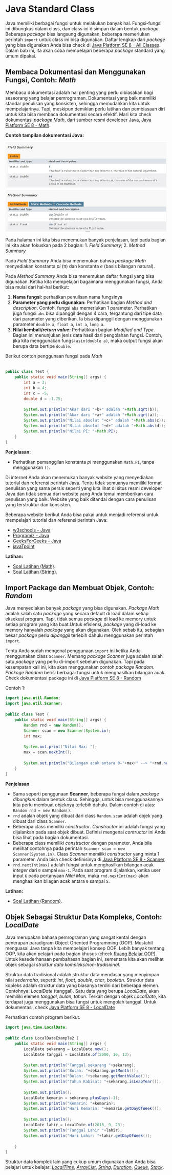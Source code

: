# Java Standard Class

Java memiliki berbagai fungsi untuk melakukan banyak hal. Fungsi-fungsi ini dibungkus dalam class, dan class ini disimpan dalam bentuk _package_. Beberapa _package_ bisa langsung digunakan, beberapa memerlukan perintah `import` untuk class ini bisa digunakan. Daftar lengkap dari _package_ yang bisa digunakan Anda bisa check di [Java Platform SE 8 - All Classes](https://docs.oracle.com/javase/8/docs/api/allclasses-frame.html). Dalam bab ini, ita akan coba mempelajari beberapa _package_ standard yang umum dipakai.

## Membaca Dokumentasi dan Menggunakan Fungsi, Contoh: _Math_
Membaca dokumentasi adalah hal penting yang perlu dibiasakan bagi seseorang yang belajar pemrograman. Dokumentasi yang baik memiliki standar penulisan yang konsisten, sehingga memudahkan kita untuk mempelajarinya. Tapi, meskipun demikian perlu latihan dan pembiasaan diri untuk kita bisa membaca dokumentasi secara efektif. Mari kita check dokumentasi _package Math_, dari sumber resmi developer Java, [Java Platform SE 8 - Math](https://docs.oracle.com/javase/8/docs/api/java/lang/Math.html). 

**Contoh tampilan dokumentasi Java:**

![](images/11-doc-1.jpg)

Pada halaman ini kita bisa menemukan banyak penjelasan, tapi pada bagian ini kita akan fokuskan pada 2 bagian: 1. _Field Summary_; 2. _Method Summary_

Pada _Field Summary_ Anda bisa menemukan bahwa _package Math_ menyediakan konstanta _pi_ (π) dan konstanta _e_ (basis bilangan natural).

Pada _Method Summary_ Anda bisa menemukan daftar fungsi yang bisa digunakan. Ketika kita mempelajari bagaimana menggunakan fungsi, Anda bisa mulai dari hal-hal berikut:
1. **Nama fungsi:** perhatikan penulisan nama fungsinya
2. **Parameter yang perlu digunakan:** Perhatikan bagian _Method and description_. Contoh, fungsi `abs` memerlukan 1 parameter. Perhatikan juga fungsi `abs` bisa dipanggil dengan 4 cara, tergantung dari tipe data dari parameter yang diberikan. Ia bisa dipanggil dengan menggunakan parameter `double a`, `float a`, `int a`, `long a`.
3. **Nilai kembali/_return value_:** Perhatikkan bagian _Modified and Type_. Bagian ini menunjukan jenis data hasil dari pengolahan fungsi. Contoh, jika kita menggunakan fungsi `asin(double a)`, maka output fungsi akan berupa data bertipe `double`.

Berikut contoh penggunaan fungsi pada _Math_

```java

public class Test {
    public static void main(String[] args) {
        int a = 3;
        int b = 4;
        int c = -5;
        double d = -1.75;

        System.out.println("Akar dari "+b+" adalah "+Math.sqrt(b));
        System.out.println("Akar dari "+a+" adalah "+Math.sqrt(a));
        System.out.println("Nilai absolut "+c+" adalah "+Math.abs(c));
        System.out.println("Nilai absolut "+d+" adalah "+Math.abs(d));
        System.out.println("Nilai PI: "+Math.PI);
    }
}

```
**Penjelasan:**
* Perhatikan pemanggilan konstanta _pi_ menggunakan `Math.PI`, tanpa menggunakan `()`.

Di internet Anda akan menemukan banyak website yang menyediakan tutorial dan referensi perintah Java. Tentu tidak semuanya memiliki format penulisan yang sama persis seperti yang kita lihat di situs resmi developer Java dan  tidak semua dari website yang Anda temui memberikan cara penulisan yang baik. Website yang baik ditandai dengan cara penulisan yang terstruktur dan konsisten.

Beberapa website berikut Anda bisa pakai untuk menjadi referensi untuk mempelajari tutorial dan referensi perintah Java:
* [w3schools - Java](https://www.w3schools.com/java/)
* [Programiz - Java](https://www.programiz.com/java-programming)
* [GeeksForGeeks - Java](https://www.geeksforgeeks.org/java/)
* [javaTpoint](https://www.javatpoint.com/java-tutorial)



**Latihan:**
* [Soal Latihan (Math)](../latihan/06-class-3.md). 
* [Soal Latihan (String)](../latihan/06-class-2.md). 

## Import Package dan Membuat Objek, Contoh: _Random_
Java menyediakan banyak _package_ yang bisa digunakan.  _Package Math_ adalah salah satu _package_ yang secara default di load dalam setiap eksekusi program. Tapi, tidak semua _package_ di load ke memory untuk setiap program yang kita buat.Untuk efisiensi, _package_ yang di-load ke memory hanyalah _package_ yang akan digunakan. Oleh sebab itu, sebagian besar _package_ perlu _dipanggil_ terlebih dahulu menggunakan perintah `import`.

Tentu Anda sudah mengenal penggunaan `import` ini ketika Anda menggunakan class `Scanner`. Memang _package Scanner_ juga adalah salah satu _package_ yang perlu di-import sebelum digunakan. Tapi pada kesempatan kali ini, kita akan menggunakan contoh _package Random_. _Package Random_ berisi berbagai fungsi untuk menghasilkan bilangan acak. Check dokumentasi package ini di [Java Platform SE 8 - Random](https://docs.oracle.com/javase/8/docs/api/java/util/Random.html)

Contoh 1:
```java
import java.util.Random;
import java.util.Scanner;

public class Test {
    public static void main(String[] args) {
        Random rnd = new Random();
        Scanner scan = new Scanner(System.in);
        int max;

        System.out.print("Nilai Max: ");
        max = scan.nextInt();

        System.out.println("Bilangan acak antara 0-"+max+" --> "+rnd.nextInt(max));
    }
}
```

**Penjelasan**
* Sama seperti penggunaan **Scanner**, beberapa fungsi dalam _package_ _dibungkus_ dalam bentuk class. Sehingga, untuk bisa menggunakannya kita perlu membuat objeknya terlebih dahulu. Dalam contoh di atas: `Random rnd = new Random()`.
* `rnd` adalah objek yang dibuat dari class `Random`. `scan` adalah objek yang dibuat dari class `Scanner`.
* Beberapa class memiliki _constructor_. _Constructor_ ini adalah fungsi yang dijalankan pada saat objek dibuat. Definisi mengenai _contructor_ ini Anda bisa lihat pada bagian dokumentasi.
* Beberapa class memiliki _constructor_ dengan parameter. Anda bila melihat contohnya pada perintah `Scanner scan = new Scanner(System.in)`. Class _Scanner_ memiliki _constructor_ yang minta 1 parameter. Anda bisa check definisinya di [Java Platform SE 8 - Scanner](https://docs.oracle.com/javase/8/docs/api/java/util/Scanner.html)
* `rnd.nextInt(max)` adalah fungsi untuk menghasilkan bilangan acak _integer_ dari `0` sampai `max-1`. Pada saat program dijalankan, ketika user input `6` pada pertanyaan _Nilai Max_, maka `rnd.nextInt(max)` akan menghasilkan bilagan acak antara `0` sampai `5`.


**Latihan:**
* [Soal Latihan (Random)](../latihan/06-class-1.md). 

## Objek Sebagai Struktur Data Kompleks, Contoh: _LocalDate_
Java merupakan bahasa pemrograman yang sangat kental dengan penerapan paradigram Object Oriented Programming (OOP). Mustahil menguasai Java tanpa kita mempelajari konsep OOP. Lebih banyak tentang OOP, kita akan pelajari pada bagian khusus (check [Ruang Belajar OOP](https://pujangga123.github.io/ruang-belajar-oop/)). Untuk kesederhanaan pembahasan bagian ini, sementara kita akan melihat objek sebagai _struktur data kompleks/non-tradisional_.

Struktur data tradisional adalah struktur data mendasar yang menyimpan nilai _sedernaha_, seperti: _int_, _float_, _double_, _char_, _boolean_. Struktur data kopleks adalah struktur data yang biasanya terdiri dari beberapa elemen. Contohnya: _LocalDate_ (tanggal). Satu data yang berupa _LocalDate_, akan memiliki elemen _tanggal_, _bulan_, _tahun_. Terkait dengan objek _LocalDate_, kita terdapat juga menggunakan bisa fungsi untuk mengolah tanggal. Untuk dokumentasi, check [Java Platform SE 8 - LocalDate](https://docs.oracle.com/javase/8/docs/api/java/time/LocalDate.html)

Perhatikan contoh program berikut.

```java
import java.time.LocalDate;    

public class LocalDateExample2 {    
    public static void main(String[] args) {    
        LocalDate sekarang = LocalDate.now();
        LocalDate tanggal = LocalDate.of(2000, 10, 13);    
               
        System.out.println("Tanggal sekarang "+sekarang);    
        System.out.println("Bulan: "+sekarang.getMonth());
        System.out.println("Bulan: "+sekarang.getMonthValue());
        System.out.println("Tahun Kabisat: "+sekarang.isLeapYear());

        System.out.println();
        LocalDate kemarin = sekarang.plusDays(-1);
        System.out.println("Kemarin: "+kemarin);
        System.out.println("Hari Kemarin: "+kemarin.getDayOfWeek());

        System.out.println();
        LocalDate lahir = LocalDate.of(2016, 9, 23);    
        System.out.println("Tanggal Lahir "+lahir);    
        System.out.println("Hari Lahir: "+lahir.getDayOfWeek());

    }    
}    
```

Struktur data komplek lain yang cukup umum digunakan dan Anda bisa pelajari untuk belajar: [_LocalTime_](https://docs.oracle.com/javase/8/docs/api/java/time/LocalTime.html), [_ArrayList_](https://docs.oracle.com/javase/8/docs/api/java/util/ArrayList.html), [_String_](https://docs.oracle.com/javase/8/docs/api/java/lang/String.html), [_Duration_](https://docs.oracle.com/javase/8/docs/api/java/time/Duration.html), [_Queue_](https://docs.oracle.com/javase/8/docs/api/java/util/Queue.html), [_Stack_](https://docs.oracle.com/javase/8/docs/api/java/util/Stack.html).